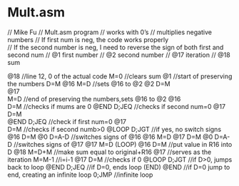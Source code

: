 # Mult.asm
// Mike Fu
// Mult.asm program
// works with 0’s
// multiplies negative numbers
// If first num is neg, the code works properly  
// If the second number is neg, I need to reverse the sign of both first and second num
// @1 first number
// @2 second number
// @17 iteration
// @18 sum
	
  @18	//line 12, 0 of the actual code
  M=0	//clears sum
  @1	//start of preserving the numbers
  D=M
  @16
  M=D	//sets @16 to @2
  @2
  D=M	
  @17	
  M=D  	//end of preserving the numbers,sets @16 to @2
  @16	
  D=M	//checks if mums are 0
@END
  D;JEQ	//checks if second num=0
  @17	
  D=M	
@END
  D;JEQ	//check if first num=0 
  @17	
  D=M	//checks if second numb>0
@LOOP
  D;JGT	//if yes, no switch signs
  @16
  D=M
  @0
  D=A-D	//switches signs of @16
  @16
  M=D
  @17
  D=M
  @0
  D=A-D	//switches signs of @17
  @17
  M=D
(LOOP)
  @16
  D=M	//put value in R16 into D
  @18
  M=D+M	//make sum equal to original+R16
  @17	//serves as the iteration
  M=M-1	//i=i-1
  @17
  D=M	//checks if 0
@LOOP
  D;JGT	//if D>0, jumps back to loop 
@END
  D;JEQ	//if D=0, ends loop
(END)
@END	//if D=0 jump to end, creating an infinite loop
  0;JMP	//infinite loop	   
	
